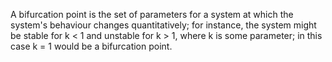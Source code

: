 A bifurcation point is the set of parameters for a system at which the
system's behaviour changes quantitatively; for instance, the system
might be stable for k \< 1 and unstable for k \> 1, where k is some
parameter; in this case k = 1 would be a bifurcation point.
